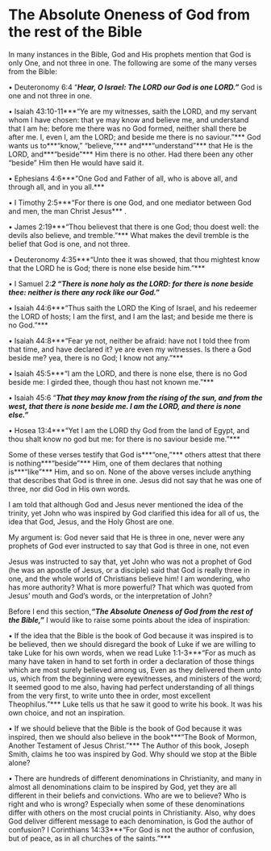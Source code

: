 The Absolute Oneness of God from the rest of the Bible
======================================================

In many instances in the Bible, God and His prophets mention that God is
only One, and not three in one. The following are some of the many
verses from the Bible:

• Deuteronomy 6:4 “***Hear, O Israel: The LORD our God is one LORD.”***
God is one and not three in one.

• Isaiah 43:10-11***“Ye are my witnesses, saith the LORD, and my servant
whom I have chosen: that ye may know and believe me, and understand that
I am he: before me there was no God formed, neither shall there be after
me. I, even I, am the LORD; and beside me there is no saviour.”*** God
wants us to***“know,” “believe,”*** and***“understand”*** that He is the
LORD, and***“beside”*** Him there is no other. Had there been any other
“beside” Him then He would have said it.

• Ephesians 4:6***“One God and Father of all, who is above all, and
through all, and in you all.***

• I Timothy 2:5***“For there is one God, and one mediator between God
and men, the man Christ Jesus*** .

• James 2:19***“Thou believest that there is one God; thou doest well:
the devils also believe, and tremble.”*** What makes the devil tremble
is the belief that God is one, and not three.

• Deuteronomy 4:35***“Unto thee it was showed, that thou mightest know
that the LORD he is God; there is none else beside him.”***

• I Samuel 2:***2 “There is none holy as the LORD: for there is none
beside thee: neither is there any rock like our God.”***

• Isaiah 44:6***“Thus saith the LORD the King of Israel, and his
redeemer the LORD of hosts; I am the first, and I am the last; and
beside me there is no God.”***

• Isaiah 44:8***“Fear ye not, neither be afraid: have not I told thee
from that time, and have declared it? ye are even my witnesses. Is there
a God beside me? yea, there is no God; I know not any.”***

• Isaiah 45:5***“I am the LORD, and there is none else, there is no God
beside me: I girded thee, though thou hast not known me.”***

• Isaiah 45:6 “***That they may know from the rising of the sun, and
from the west, that there is none beside me. I am the LORD, and there is
none else.”***

• Hosea 13:4***“Yet I am the LORD thy God from the land of Egypt, and
thou shalt know no god but me: for there is no saviour beside me.”***

Some of these verses testify that God is***“one,”*** others attest that
there is nothing***“beside”*** Him, one of them declares that nothing
is***“like”*** Him, and so on. None of the above verses include anything
that describes that God is three in one. Jesus did not say that he was
one of three, nor did God in His own words.

I am told that although God and Jesus never mentioned the idea of the
trinity, yet John who was inspired by God clarified this idea for all of
us, the idea that God, Jesus, and the Holy Ghost are one.

My argument is: God never said that He is three in one, never were any
prophets of God ever instructed to say that God is three in one, not
even

Jesus was instructed to say that, yet John who was not a prophet of God
(he was an apostle of Jesus, or a disciple) said that God is really
three in one, and the whole world of Christians believe him! I am
wondering, who has more authority? What is more powerful? That which was
quoted from Jesus’ mouth and God’s words, or the interpretation of John?

Before I end this section,***“The Absolute Oneness of God from the rest
of the Bible,”*** I would like to raise some points about the idea of
inspiration:

• If the idea that the Bible is the book of God because it was inspired
is to be believed, then we should disregard the book of Luke if we are
willing to take Luke for his own words, when we read Luke 1:1-3***“For
as much as many have taken in hand to set forth in order a declaration
of those things which are most surely believed among us, Even as they
delivered them unto us, which from the beginning were eyewitnesses, and
ministers of the word; It seemed good to me also, having had perfect
understanding of all things from the very first, to write unto thee in
order, most excellent Theophilus.”*** Luke tells us that he saw it good
to write his book. It was his own choice, and not an inspiration.

• If we should believe that the Bible is the book of God because it was
inspired, then we should also believe in the book***“The Book of Mormon,
Another Testament of Jesus Christ.”*** The Author of this book, Joseph
Smith, claims he too was inspired by God. Why should we stop at the
Bible alone?

• There are hundreds of different denominations in Christianity, and
many in almost all denominations claim to be inspired by God, yet they
are all different in their beliefs and convictions. Who are we to
believe? Who is right and who is wrong? Especially when some of these
denominations differ with others on the most crucial points in
Christianity. Also, why does God deliver different message to each
denomination, is God the author of confusion? I Corinthians 14:33***“For
God is not the author of confusion, but of peace, as in all churches of
the saints.”***


